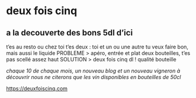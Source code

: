# deux fois cinq
## a la decouverte des bons 5dl d’ici


t’es au resto ou chez toi
t’es deux : toi et un ou une autre
tu veux faire bon, mais aussi le liquide
PROBLEME > apéro, entrée et plat deux bouteilles, t’es pas scellé assez haut
SOLUTION > deux fois cinq dl ! qualité bouteille

*chaque 10 de chaque mois, un nouveau blog et un nouveau vigneron à découvrir
nous ne citerons que les vin disponibles en bouteilles de 50cl*

https://deuxfoiscinq.com
